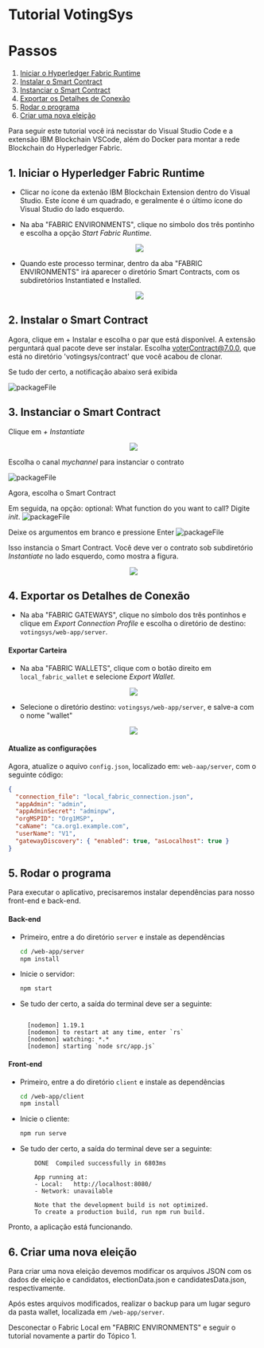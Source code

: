 
# Tutorial VotingSys

# Passos

1. [Iniciar o Hyperledger Fabric Runtime]()
2. [Instalar o Smart Contract ]()
3. [Instanciar o Smart Contract]()
4. [Exportar os Detalhes de Conexão]()
5. [Rodar o programa]()
6. [Criar uma nova eleição]()

Para seguir este tutorial você irá necisstar do Visual Studio Code e a extensão IBM Blockchain VSCode, além do Docker para montar a rede Blockchain do Hyperledger Fabric. 

## 1. Iniciar o Hyperledger Fabric Runtime
- Clicar no ícone da extenão IBM Blockchain Extension dentro do Visual Studio. Este ícone é um quadrado, e geralmente é o último ícone do Visual Studio do lado esquerdo.
- Na aba "FABRIC ENVIRONMENTS", clique no simbolo dos três pontinho e escolha a opção *Start Fabric Runtime*.
  <p align="center">
    <img src="imagens/startFabric.png">
  </p>
  
- Quando este processo terminar, dentro da aba "FABRIC ENVIRONMENTS" irá aparecer o diretório Smart Contracts, com os subdiretórios Instantiated e Installed.

  <p align="center">
    <img src="imagens/contracts.png">
  </p>


## 2. Instalar o Smart Contract 

Agora, clique em + Instalar e escolha o par que está disponível. A extensão perguntará qual pacote deve ser
instalar. Escolha voterContract@7.0.0, que está no diretório 'votingsys/contract' que você acabou de clonar.
 
Se tudo der certo, a notificação abaixo será exibida

![packageFile](/imagens/successInstall.png)


##  3. Instanciar o Smart Contract 
  Clique em *+ Instantiate* 

<p align="center">
  <img src="imagens/instantiate.png">
</p>

Escolha o canal *mychannel* para instanciar o contrato

![packageFile](/imagens/channel.png)

Agora, escolha o Smart Contract

Em seguida, na opção: optional: What function do you want to call? Digite *init*.
![packageFile](/imagens/function.png)


Deixe os argumentos em branco e pressione Enter
![packageFile](/imagens/blank.png)


Isso instancia o Smart Contract. Você deve ver o contrato
sob subdiretório *Instantiate* no lado esquerdo, como mostra a figura.


<p align="center">
  <img src="imagens/instantiated.png">
</p>

## 4. Exportar os Detalhes de Conexão

- Na aba "FABRIC GATEWAYS", clique no símbolo dos três pontinhos e clique em *Export Connection Profile* e escolha o diretório de destino: `votingsys/web-app/server`. 

#### Exportar Carteira

- Na aba "FABRIC WALLETS", clique com o botão direito em `local_fabric_wallet` e selecione *Export Wallet*. 

<p align="center">
  <img src="imagens/wallet.png">
</p>

- Selecione o diretório destino: `votingsys/web-app/server`, e salve-a com o nome "wallet"

<p align="center">
  <img src="imagens/saveWallet.png">
</p>

#### Atualize as configurações

Agora, atualize o aquivo `config.json`, localizado em: `web-aap/server`, com o seguinte código:

```json
{
  "connection_file": "local_fabric_connection.json",
  "appAdmin": "admin",
  "appAdminSecret": "adminpw",
  "orgMSPID": "Org1MSP",
  "caName": "ca.org1.example.com",
  "userName": "V1",
  "gatewayDiscovery": { "enabled": true, "asLocalhost": true }
}
```

## 5. Rodar o programa
Para executar o aplicativo, precisaremos instalar dependências para nosso front-end e back-end. 

#### Back-end
  - Primeiro, entre a do diretório `server` e instale as dependências 

    ```bash
    cd /web-app/server
    npm install
    ```
  - Inicie o servidor: 
    ```bash
    npm start
    ```
  - Se tudo der certo, a saída do terminal deve ser a seguinte:
    ```

      [nodemon] 1.19.1
      [nodemon] to restart at any time, enter `rs`
      [nodemon] watching: *.*
      [nodemon] starting `node src/app.js`  
    ```

#### Front-end 

- Primeiro, entre a do diretório `client` e instale as dependências 
  ```bash
  cd /web-app/client
  npm install
  ```
- Inicie o cliente: 
  ```bash
  npm run serve
  ```
- Se tudo der certo, a saída do terminal deve ser a seguinte:
  ```
      DONE  Compiled successfully in 6803ms                                                                                             

      App running at:
      - Local:   http://localhost:8080/ 
      - Network: unavailable

      Note that the development build is not optimized.
      To create a production build, run npm run build. 
  ```
Pronto, a aplicação está funcionando. 

## 6. Criar uma nova eleição

Para criar uma nova eleição devemos modificar os arquivos JSON com os dados de eleição e candidatos, electionData.json e candidatesData.json, respectivamente. 

Após estes arquivos modificados, realizar o backup para um lugar seguro da pasta wallet, localizada em `/web-app/server`.

Desconectar o Fabric Local em "FABRIC ENVIRONMENTS" e seguir o tutorial novamente a partir do Tópico 1.

